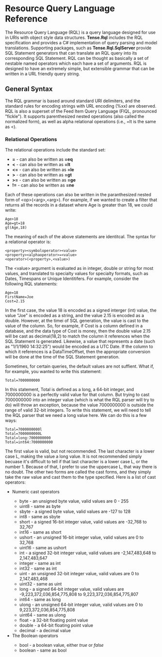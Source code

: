 <h1>Resource Query Language Reference</h1>
<p>The Resource Query Language (RQL) is a query language designed for use in URIs with object style data structures. <b>Tense.Rql</b> includes the RQL specification and provides a C# implementation of query parsing and model translations. Supporting packages, such as <b>Tense.Rql.SqlServer</b> provide SQL Statement generators that can translate an RQL query into its corresponding SQL Statement. RQL can be thought as basically a set of nestable named operators which each have a set of arguments. RQL is designed to have an extremely simple, but extensible grammar that can be written in a URL friendly query string.</p>
<h2>General Syntax</h2>
<p>The RQL grammar is based around standard URI delimiters, and the standard rules for encoding strings with URL encoding (%xx) are observed. RQL is also a superset of the Feed Item Query Language (FIQL, pronounced "fickle"). It supports parenthesized nested operations (also called the normalized form), as well as alpha relational operations (i.e., =lt is the same as &lt;).<p>
<h3>Relational Operations</h3>
<p>The relational operations include the standard set:</p>
<ul>
<li><b>=</b> - can also be written as <b>=eq</b></li>
<li><b>&lt;</b> - can also be written as <b>=lt</b></li>
<li><b>&lt;=</b> - can also be written as <b>=le</b></li>
<li><b>&gt;</b> - can also be written as <b>=gt</b></li>
<li><b>&gt;=</b> - can also be written as <b>=ge</b></li>
<li><b>!=</b> - can also be written as <b>=ne</b></li>
</ul>
<p>Each of these operations can also be written in the paranthesized nested form of &lt;op&gt;(&lt;arg&gt;,&lt;arg&gt;). For example, if we wanted to create a filter that returns all the records in a dataset where Age is greater than 18, we could write:</p>
<pre><code>Age&gt;18
Age=gt=18
gt(Age,18)</code></pre>
<p>The meaning of each of the above statements are identitcal. The syntax for a relational operator is:</p>
<pre><code>&lt;property&gt;&lt;symboloperator&gt;&lt;value&gt;
&lt;property&gt;&lt;alphaoperator&gt;=&lt;value&gt;
&lt;operator&gt;(&lt;property&gt;,&lt;value&gt;)
</code></pre>
<p>The &lt;value&gt; argument is evaluated as in integer, double or string for most values, and translated to specialty values for specialty formats, such as Dates, Timespans or Unique Identitifers. For example, consider the following RQL statements:<p>
<pre><code>Age=18
FirstName=Joe
Cost=2.15</code></pre>
<p>In the first case, the value 18 is encoded as a signed interger (int) value, the value "Joe" is encoded as a string, and the value 2.15 is encoded as a double. However, at the timei of SQL generation, the value is cast to the value of the column. So, for example, if Cost is a column defined in a database, and the data type of Cost is money, then the double value 2.15 will be cast as decimal(18,2) to match the column it references when the SQL Statement is generated. Likewise, a value that represents a date (such as "1/1/1960 14:32:25") would be encoded as a UTC Date. If the column to which it references is a DataTimeOffset, then the appropriate conversion will be done at the time of the SQL Statement generation.<p>
<p>Sometimes, for certain queries, the default values are not suffient. What if, for example, you wanted to write this statement:<p>
<pre><code>Total=7000000000
</code></pre>
<p>In this statement, Total is defined as a long, a 64-bit integer, and 7000000000 is a perfectly valid value for that column. But trying to cast 7000000000 into an integer value (which is what the RQL parser will try to do) will throw an exception, because the value 7000000000 is outside the range of valid 32-bit integers. To write this statement, we will need to tell the RQL parser that we need a long value here. We can do this is a few ways:<p>
<pre><code>Total=7000000000l
Total=7000000000L
Total=long:7000000000
Total=int64:7000000000</code></pre>
<p>The first value is valid, but not recommended. The last character is a lower case L, making the value a long value. It is not recommended simply becuase it's difficult to tell if that last character is a lower case L, or the number 1. Because of that, I prefer to use the uppercase L, that way there is no doubt. The other two forms are called the cast forms, and they simply take the raw value and cast them to the type specified. Here is a list of cast operators:</p>
<ul>
<li>Numeric cast operators</li>
<ul>
<li>byte - an unsigned byte value, valid values are 0 - 255</li>
<li>uint8 - same as byte</li>
<li>sbyte - a signed byte value, valid values are -127 to 128</li>
<li>int8 - same as sbyte</li>
<li>short - a signed 16-bit integer value, valid values are -32,768 to 32,767</li>
<li>int16 - same as short</li>
<li>ushort - an unsigned 16-bit integer value, valid values are 0 to 32,768</li>
<li>uint16 - same as ushort</li>
<li>int - a signed 32-bit integer value, valid values are -2,147,483,648 to 2,147,483,647</li>
<li>integer - same as int</li>
<li>int32 - same as int</li>
<li>uint - an unsigned 32-bit integer value, valid values are 0 to 2,147,483,468</li>
<li>uint32 - same as uint</li>
<li>long - a signed 64-bit integer value, valid values are -9,223,372,036,854,775,808 to 9,223,372,036,854,775,807</li>
<li>int64 - same as long</li>
<li>ulong - an unsigned 64-bit integer value, valid values are 0 to 9,223,372,036,854,775,808</li>
<li>uint64 - same as ulong</li>
<li>float - a 32-bit floating point value</li>
<li>double - a 64-bit floating point value</li>
<li>decimal - a decimal value</li>
</ul>
<li>The Boolean operators</li>
<ul>
<li>bool - a boolean value, either <i>true</i> or <i>false</i>
<li>boolean - same as bool
</ul>
</ul>
